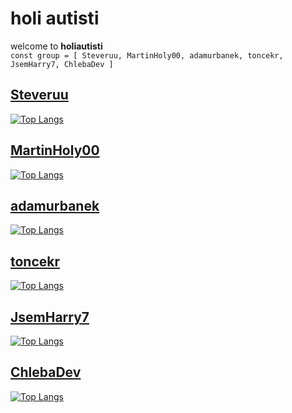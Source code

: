 # holi autisti
welcome to **holiautisti**   
<code>const group =  [ Steveruu, MartinHoly00, adamurbanek, toncekr, JsemHarry7, ChlebaDev ]</code>

## [Steveruu](https://github.com/steveruu)  
[![Top Langs](https://github-readme-stats-git-masterorgs-github-readme-stats-team.vercel.app/api/top-langs/?username=steveruu&include_orgs=true)](https://github.com/anuraghazra/github-readme-stats)  

## [MartinHoly00](https://github.com/MartinHoly00)  
[![Top Langs](https://github-readme-stats-git-masterorgs-github-readme-stats-team.vercel.app/api/top-langs/?username=MartinHoly00&include_orgs=true)](https://github.com/anuraghazra/github-readme-stats)  

## [adamurbanek](https://github.com/adamurbanek)  
[![Top Langs](https://github-readme-stats-git-masterorgs-github-readme-stats-team.vercel.app/api/top-langs/?username=adamurbanek&include_orgs=true)](https://github.com/anuraghazra/github-readme-stats)  

## [toncekr](https://github.com/toncekr)  
[![Top Langs](https://github-readme-stats-git-masterorgs-github-readme-stats-team.vercel.app/api/top-langs/?username=toncekr&include_orgs=true)](https://github.com/anuraghazra/github-readme-stats)  

## [JsemHarry7](https://github.com/JsemHarry7)  
[![Top Langs](https://github-readme-stats-git-masterorgs-github-readme-stats-team.vercel.app/api/top-langs/?username=JsemHarry7&include_orgs=true)](https://github.com/anuraghazra/github-readme-stats)  

## [ChlebaDev](https://github.com/ChlebaDev)  
[![Top Langs](https://github-readme-stats-git-masterorgs-github-readme-stats-team.vercel.app/api/top-langs/?username=ChlebaDev&include_orgs=true)](https://github.com/anuraghazra/github-readme-stats)  
